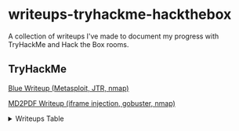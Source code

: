 # writeups-tryhackme-hackthebox
A collection of writeups I've made to document my progress with TryHackMe and Hack the Box rooms.

## TryHackMe

[Blue Writeup (Metasploit, JTR, nmap)](TryHackMe-Blue.pdf)

[MD2PDF Writeup (iframe injection, gobuster, nmap)](TryHackMe-MD2PDF.pdf)
<details>
<summary>Writeups Table</summary>

| Platform   | Room/Challenge         | Techniques/Tools                        | PDF Link                          |
|------------|------------------------|-----------------------------------------|-----------------------------------|
| TryHackMe   | Blue                   | Metasploit, JTR, nmap                   | [Blue Writeup](TryHackMe-Blue.pdf) |
| TryHackMe   | MD2PDF                 | iframe injection, gobuster, nmap         | [MD2PDF Writeup](TryHackMe-MD2PDF.pdf) |

</details>